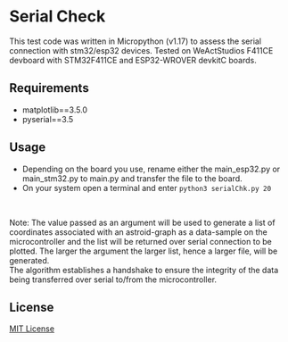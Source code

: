 # Serial Check
This test code was written in Micropython (v1.17) to assess the serial connection with stm32/esp32 devices.
Tested on WeActStudios F411CE devboard with STM32F411CE and ESP32-WROVER devkitC boards.<br />

## Requirements
- matplotlib==3.5.0
- pyserial==3.5

## Usage
- Depending on the board you use, rename either the main_esp32.py or main_stm32.py to main.py and transfer the file to the board.<br />
- On your system open a terminal and enter `python3 serialChk.py 20`
<br />

Note: The value passed as an argument will be used to generate a list of coordinates associated with an astroid-graph as a data-sample on the microcontroller and the list will be returned over serial connection to be plotted. The larger the argument the larger list, hence a larger file, will be generated.<br />
The algorithm establishes a handshake to ensure the integrity of the data being transferred over serial to/from the microcontroller.

## License
[MIT License](https://opensource.org/licenses/MIT)
